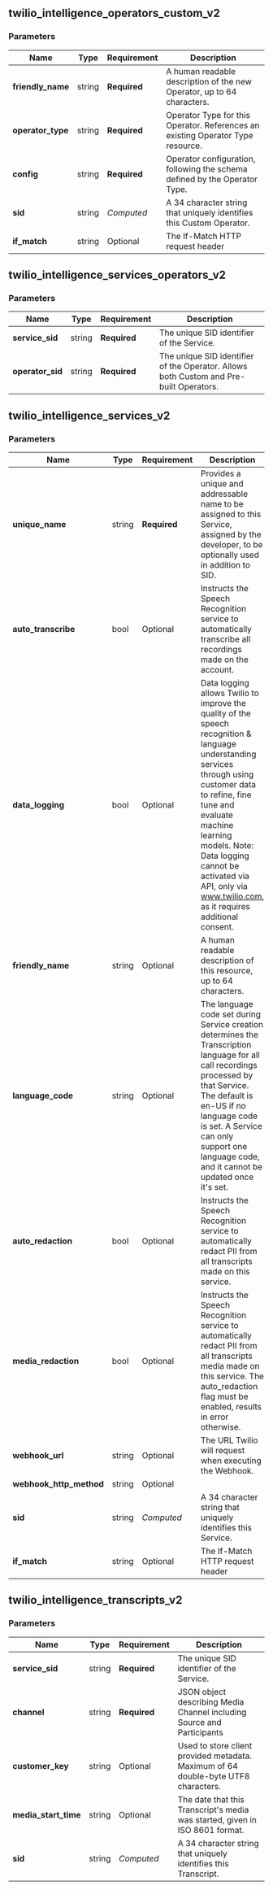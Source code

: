
## twilio_intelligence_operators_custom_v2

### Parameters

Name | Type | Requirement | Description
--- | --- | --- | ---
**friendly_name** | string | **Required** | A human readable description of the new Operator, up to 64 characters.
**operator_type** | string | **Required** | Operator Type for this Operator. References an existing Operator Type resource.
**config** | string | **Required** | Operator configuration, following the schema defined by the Operator Type.
**sid** | string | *Computed* | A 34 character string that uniquely identifies this Custom Operator.
**if_match** | string | Optional | The If-Match HTTP request header

## twilio_intelligence_services_operators_v2

### Parameters

Name | Type | Requirement | Description
--- | --- | --- | ---
**service_sid** | string | **Required** | The unique SID identifier of the Service.
**operator_sid** | string | **Required** | The unique SID identifier of the Operator. Allows both Custom and Pre-built Operators.

## twilio_intelligence_services_v2

### Parameters

Name | Type | Requirement | Description
--- | --- | --- | ---
**unique_name** | string | **Required** | Provides a unique and addressable name to be assigned to this Service, assigned by the developer, to be optionally used in addition to SID.
**auto_transcribe** | bool | Optional | Instructs the Speech Recognition service to automatically transcribe all recordings made on the account.
**data_logging** | bool | Optional | Data logging allows Twilio to improve the quality of the speech recognition & language understanding services through using customer data to refine, fine tune and evaluate machine learning models. Note: Data logging cannot be activated via API, only via www.twilio.com, as it requires additional consent.
**friendly_name** | string | Optional | A human readable description of this resource, up to 64 characters.
**language_code** | string | Optional | The language code set during Service creation determines the Transcription language for all call recordings processed by that Service. The default is en-US if no language code is set. A Service can only support one language code, and it cannot be updated once it's set.
**auto_redaction** | bool | Optional | Instructs the Speech Recognition service to automatically redact PII from all transcripts made on this service.
**media_redaction** | bool | Optional | Instructs the Speech Recognition service to automatically redact PII from all transcripts media made on this service. The auto_redaction flag must be enabled, results in error otherwise.
**webhook_url** | string | Optional | The URL Twilio will request when executing the Webhook.
**webhook_http_method** | string | Optional | 
**sid** | string | *Computed* | A 34 character string that uniquely identifies this Service.
**if_match** | string | Optional | The If-Match HTTP request header

## twilio_intelligence_transcripts_v2

### Parameters

Name | Type | Requirement | Description
--- | --- | --- | ---
**service_sid** | string | **Required** | The unique SID identifier of the Service.
**channel** | string | **Required** | JSON object describing Media Channel including Source and Participants
**customer_key** | string | Optional | Used to store client provided metadata. Maximum of 64 double-byte UTF8 characters.
**media_start_time** | string | Optional | The date that this Transcript's media was started, given in ISO 8601 format.
**sid** | string | *Computed* | A 34 character string that uniquely identifies this Transcript.

